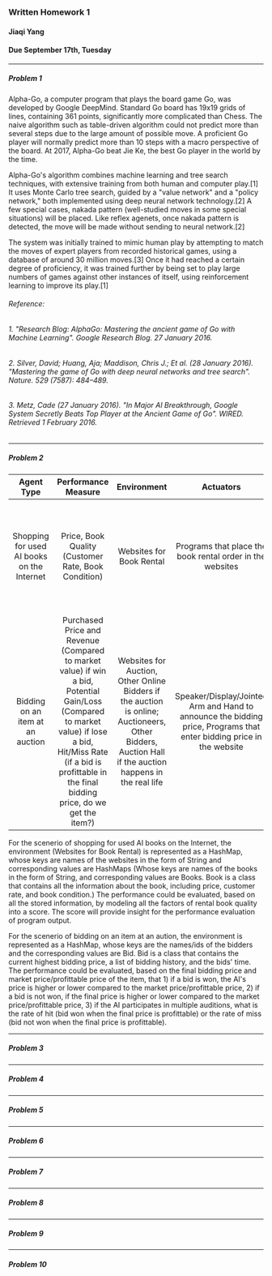 ### Written Homework 1 
#### Jiaqi Yang 
#### Due September 17th, Tuesday

---
##### Problem 1
Alpha-Go, a computer program that plays the board game Go, was developed by Google DeepMind. Standard Go board has 19x19 grids of lines, containing 361 points, significantly more complicated than Chess. The naive algorithm such as table-driven algorithm could not predict more than several steps due to the large amount of possible move. A proficient Go player will normally predict more than 10 steps with a macro perspective of the board. At 2017, Alpha-Go beat Jie Ke, the best Go player in the world by the time. 

Alpha-Go's algorithm combines machine learning and tree search techniques, with extensive training from both human and computer play.[1] It uses Monte Carlo tree search, guided by a "value network" and a "policy network," both implemented using deep neural network technology.[2] A few special cases, nakada pattern (well-studied moves in some special situations) will be placed. Like reflex agenets, once nakada pattern is detected, the move will be made without sending to neural network.[2]

The system was initially trained to mimic human play by attempting to match the moves of expert players from recorded historical games, using a database of around 30 million moves.[3] Once it had reached a certain degree of proficiency, it was trained further by being set to play large numbers of games against other instances of itself, using reinforcement learning to improve its play.[1] 

###### Reference:
###### 1. "Research Blog: AlphaGo: Mastering the ancient game of Go with Machine Learning". Google Research Blog. 27 January 2016.
###### 2. Silver, David; Huang, Aja; Maddison, Chris J.; Et al. (28 January 2016). "Mastering the game of Go with deep neural networks and tree search". Nature. 529 (7587): 484–489.
###### 3. Metz, Cade (27 January 2016). "In Major AI Breakthrough, Google System Secretly Beats Top Player at the Ancient Game of Go". WIRED. Retrieved 1 February 2016.

---
##### Problem 2
 | Agent Type | Performance Measure | Environment | Actuators | Sensors |
 | :-: | :-: | :-: | :-: | :-: |
 | Shopping for used AI books on the Internet | Price, Book Quality (Customer Rate, Book Condition) | Websites for Book Rental | Programs that place the book rental order in the websites | Programs that collect the price, customer rates, and other relevant information from the book rental websites | 
 | Bidding on an item at an auction | Purchased Price and Revenue (Compared to market value) if win a bid, Potential Gain/Loss (Compared to market value) if lose a bid, Hit/Miss Rate (if a bid is profittable in the final bidding price, do we get the item?) | Websites for Auction, Other Online Bidders if the auction is online; Auctioneers, Other Bidders, Auction Hall if the auction happens in the real life | Speaker/Display/Jointed Arm and Hand to announce the bidding price, Programs that enter bidding price in the website | Perception of Voice or Display of bidding price by other bidders (Voice/Image Sensor or Programs that monitor bids) | 

For the scenerio of shopping for used AI books on the Internet, the environment (Websites for Book Rental) is represented as a HashMap, whose keys are names of the websites in the form of String and corresponding values are HashMaps (Whose keys are names of the books in the form of String, and corresponding values are Books. Book is a class that contains all the information about the book, including price, customer rate, and book condition.) The performance could be evaluated, based on all the stored information, by modeling all the factors of rental book quality into a score. The score will provide insight for the performance evaluation of program output.

For the scenerio of bidding on an item at an aution, the environment is represented as a HashMap, whose keys are the names/ids of the bidders and the corresponding values are Bid. Bid is a class that contains the current highest bidding price, a list of bidding history, and the bids' time. The performance could be evaluated, based on the final bidding price and market price/profittable price of the item, that 1) if a bid is won, the AI's price is higher or lower compared to the market price/profittable price, 2) if a bid is not won, if the final price is higher or lower compared to the market price/profittable price, 3) if the AI participates in multiple auditions, what is the rate of hit (bid won when the final price is profittable) or the rate of miss (bid not won when the final price is profittable).

---
##### Problem 3
 
 
---
##### Problem 4
 
 
---
##### Problem 5
 
 
---
##### Problem 6
 
 
---
##### Problem 7
 
 
---
##### Problem 8
 
 
---
##### Problem 9
 
 
---
##### Problem 10
 
 
